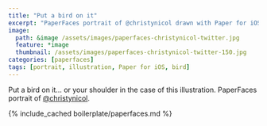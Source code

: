 ```yaml
---
title: "Put a bird on it"
excerpt: "PaperFaces portrait of @christynicol drawn with Paper for iOS on an iPad."
image: 
  path: &image /assets/images/paperfaces-christynicol-twitter.jpg 
  feature: *image
  thumbnail: /assets/images/paperfaces-christynicol-twitter-150.jpg
categories: [paperfaces]
tags: [portrait, illustration, Paper for iOS, bird]
---
```


Put a bird on it… or your shoulder in the case of this illustration. PaperFaces portrait of [@christynicol](https://twitter.com/christynicol).

{% include_cached boilerplate/paperfaces.md %}
